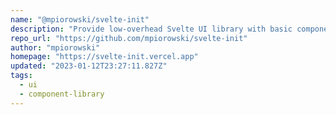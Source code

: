```yaml
---
name: "@mpiorowski/svelte-init"
description: "Provide low-overhead Svelte UI library with basic components and functions."
repo_url: "https://github.com/mpiorowski/svelte-init"
author: "mpiorowski"
homepage: "https://svelte-init.vercel.app"
updated: "2023-01-12T23:27:11.827Z"
tags: 
  - ui
  - component-library
---
```

